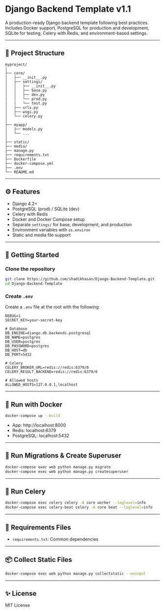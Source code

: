 # Django Backend Template v1.1

A production-ready Django backend template following best practices. Includes Docker support, PostgreSQL for production and development, SQLite for testing, Celery with Redis, and environment-based settings.

---

## 📁 Project Structure

```
myproject/
│
├── core/
│   ├── __init__.py
│   ├── settings/
│   │   ├── __init__.py
│   │   ├── base.py
│   │   ├── dev.py
│   │   └── prod.py
|   |   └── test.py
│   ├── urls.py
│   ├── wsgi.py
│   └── celery.py
│
├── myapp/
│   ├── models.py
│   └── ...
│
├── static/
├── media/
├── manage.py
├── requirements.txt
├── Dockerfile
├── docker-compose.yml
├── .env
└── README.md
```

---

## ⚙️ Features

- Django 4.2+
- PostgreSQL (prod) / SQLite (dev)
- Celery with Redis
- Docker and Docker Compose setup
- Separate `settings/` for base, development, and production
- Environment variables with `os.environ`
- Static and media file support

---

## 🚀 Getting Started

### Clone the repository

```bash
git clone https://github.com/shadikhasan/Django-Backend-Template.git
cd Django-Backend-Template
```

### Create `.env`

Create a `.env` file at the root with the following:

```
DEBUG=1
SECRET_KEY=your-secret-key

# Database
DB_ENGINE=django.db.backends.postgresql
DB_NAME=postgres
DB_USER=postgres
DB_PASSWORD=postgres
DB_HOST=db
DB_PORT=5432

# Celery
CELERY_BROKER_URL=redis://redis:6379/0
CELERY_RESULT_BACKEND=redis://redis:6379/0

# Allowed hosts
ALLOWED_HOSTS=127.0.0.1,localhost
```

---

## 🐳 Run with Docker

```bash
docker-compose up --build
```

- App: http://localhost:8000
- Redis: localhost:6379
- PostgreSQL: localhost:5432

---

## 🧪 Run Migrations & Create Superuser

```bash
docker-compose exec web python manage.py migrate
docker-compose exec web python manage.py createsuperuser
```

---

## 🏃 Run Celery

```bash
docker-compose exec celery celery -A core worker --loglevel=info
docker-compose exec celery-beat celery -A core beat --loglevel=info
```

---

## 📂 Requirements Files

- `requirements.txt`: Common dependencies

---

## 📦 Collect Static Files

```bash
docker-compose exec web python manage.py collectstatic --noinput
```

---

## ✨ License

MIT License
